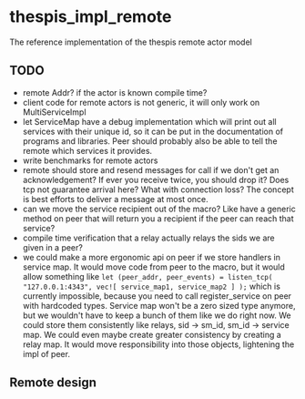 # thespis_impl_remote
The reference implementation of the thespis remote actor model


## TODO

- remote Addr? if the actor is known compile time?
- client code for remote actors is not generic, it will only work on MultiServiceImpl
- let ServiceMap have a debug implementation which will print out all services with their unique id, so it can be put
  in the documentation of programs and libraries. Peer should probably also be able to tell the remote which services
  it provides.
- write benchmarks for remote actors
- remote should store and resend messages for call if we don't get an acknowledgement? If ever you receive twice, you should drop it? Does tcp not guarantee arrival here? What with connection loss? The concept is best efforts to deliver a message at most once.
- can we move the service recipient out of the macro? Like have a generic method on peer that will return
  you a recipient if the peer can reach that service?
- compile time verification that a relay actually relays the sids we are given in a peer?
- we could make a more ergonomic api on peer if we store handlers in service map. It would move code from peer to the macro, but it would allow something like `let (peer_addr, peer_events) = listen_tcp( "127.0.0.1:4343", vec![ service_map1, service_map2 ] );` which is currently impossible, because you need to call register_service on peer with hardcoded types. Service map won't be a zero sized type anymore, but we wouldn't have to keep a bunch of them like we do right now. We could store them consistently like relays, sid -> sm_id, sm_id -> service map. We could even maybe create greater consistency by creating a relay map. It would move responsibility into those objects, lightening the impl of peer.


## Remote design
